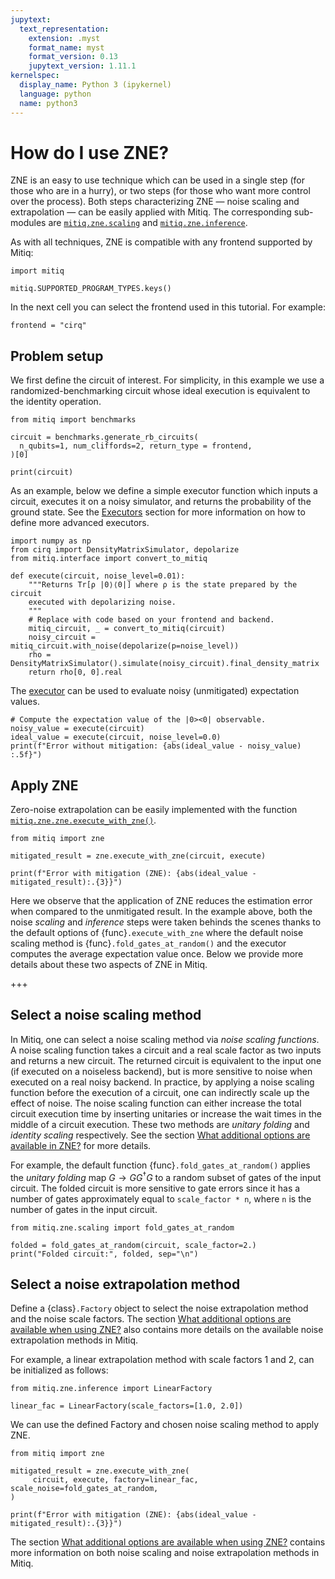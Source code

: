 ```yaml
---
jupytext:
  text_representation:
    extension: .myst
    format_name: myst
    format_version: 0.13
    jupytext_version: 1.11.1
kernelspec:
  display_name: Python 3 (ipykernel)
  language: python
  name: python3
---
```


# How do I use ZNE?
ZNE is an easy to use technique which can be used in a single step
(for those who are in a hurry), or two steps (for those who want more control over the process). Both steps characterizing ZNE — noise scaling and extrapolation — can be easily applied with Mitiq. The
corresponding sub-modules are
[`mitiq.zne.scaling`](https://mitiq.readthedocs.io/en/latest/apidoc.html#module-mitiq.zne.scaling.folding)
and
[`mitiq.zne.inference`](https://mitiq.readthedocs.io/en/latest/apidoc.html#module-mitiq.zne.inference).

As with all techniques, ZNE is compatible with any frontend supported by Mitiq:

```{code-cell} ipython3
import mitiq

mitiq.SUPPORTED_PROGRAM_TYPES.keys()
```

In the next cell you can select the frontend used in this tutorial. For example:

```{code-cell} ipython3
frontend = "cirq"
```

## Problem setup
We first define the circuit of interest. For simplicity, in this example we use
a randomized-benchmarking circuit whose ideal execution is equivalent to the
identity operation.

```{code-cell} ipython3
from mitiq import benchmarks

circuit = benchmarks.generate_rb_circuits(
  n_qubits=1, num_cliffords=2, return_type = frontend,
)[0]

print(circuit)
```

As an example, below we define a simple executor function
which inputs a circuit, executes it on a noisy simulator, and returns the probability
of the ground state.
See the [Executors](executors.md) section for more information on how to
define more advanced executors.

```{code-cell} ipython3
import numpy as np
from cirq import DensityMatrixSimulator, depolarize
from mitiq.interface import convert_to_mitiq

def execute(circuit, noise_level=0.01):
    """Returns Tr[ρ |0⟩⟨0|] where ρ is the state prepared by the circuit
    executed with depolarizing noise.
    """
    # Replace with code based on your frontend and backend.
    mitiq_circuit, _ = convert_to_mitiq(circuit)
    noisy_circuit = mitiq_circuit.with_noise(depolarize(p=noise_level))
    rho = DensityMatrixSimulator().simulate(noisy_circuit).final_density_matrix
    return rho[0, 0].real
```

The [executor](executors.md) can be used to evaluate noisy (unmitigated) expectation values.

```{code-cell} ipython3
# Compute the expectation value of the |0><0| observable.
noisy_value = execute(circuit)
ideal_value = execute(circuit, noise_level=0.0)
print(f"Error without mitigation: {abs(ideal_value - noisy_value) :.5f}")
```

## Apply ZNE
Zero-noise extrapolation can be easily implemented with the function
[`mitiq.zne.zne.execute_with_zne()`](https://mitiq.readthedocs.io/en/latest/apidoc.html#mitiq.zne.zne.execute_with_zne).

```{code-cell} ipython3
from mitiq import zne

mitigated_result = zne.execute_with_zne(circuit, execute)
```

```{code-cell} ipython3
print(f"Error with mitigation (ZNE): {abs(ideal_value - mitigated_result):.{3}}")
```

Here we observe that the application of ZNE reduces the estimation error when compared
to the unmitigated result.
In the example above, both the noise *scaling* and *inference* steps were taken behinds the scenes thanks to 
the default options of {func}`.execute_with_zne` where the default noise scaling method is {func}`.fold_gates_at_random()`
and the executor computes the average expectation value once. Below we provide more details about these two aspects of ZNE 
in Mitiq.

+++

## Select a noise scaling method
In Mitiq, one can select a noise scaling method via *noise scaling functions*.
A noise scaling function takes a circuit and a real scale factor as two inputs and
returns a new circuit. The returned circuit is equivalent to the input one (if executed on a noiseless backend),
but is more sensitive to noise when executed on a real noisy backend. In practice, by applying a noise
scaling function before the execution of a circuit, one can indirectly scale up the effect of noise. The noise scaling
function can either increase the total circuit execution time by inserting unitaries or increase the wait times in the
middle of a circuit execution. These two methods are *unitary folding* and *identity scaling* respectively.
See the section [What additional options are available in ZNE?](zne-3-options.md) for more details.

For example, the default function {func}`.fold_gates_at_random()` applies the *unitary folding* map $G \rightarrow G G^\dagger G$
to a random subset of gates of the input circuit.
The folded circuit is more sensitive to gate errors since it has a number of gates approximately
equal to `scale_factor * n`, where `n` is the number of gates in the input circuit.

```{code-cell} ipython3
from mitiq.zne.scaling import fold_gates_at_random

folded = fold_gates_at_random(circuit, scale_factor=2.)
print("Folded circuit:", folded, sep="\n")
```

## Select a noise extrapolation method
Define a {class}`.Factory` object to select the noise extrapolation method and the noise scale
factors. The section
[What additional options are available when using ZNE?](zne-3-options.md) also
contains more details on the available noise extrapolation methods in Mitiq.

For example, a linear extrapolation method with scale factors 1 and 2, can be
initialized as follows:

```{code-cell} ipython3
from mitiq.zne.inference import LinearFactory

linear_fac = LinearFactory(scale_factors=[1.0, 2.0])
```

We can use the defined Factory and chosen noise scaling method to apply ZNE.

```{code-cell} ipython3
from mitiq import zne

mitigated_result = zne.execute_with_zne(
     circuit, execute, factory=linear_fac, scale_noise=fold_gates_at_random,
)
```

```{code-cell} ipython3
print(f"Error with mitigation (ZNE): {abs(ideal_value - mitigated_result):.{3}}")
```

The section [What additional options are available when using ZNE?](zne-3-options.md)
contains more information on both noise scaling and noise extrapolation methods in Mitiq.
